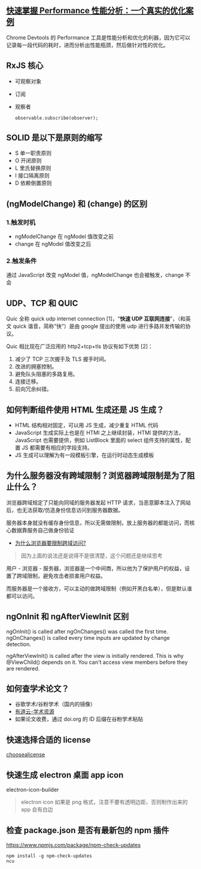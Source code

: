 ## [快速掌握 Performance 性能分析：一个真实的优化案例](https://mp.weixin.qq.com/s?__biz=Mzg3OTYzMDkzMg==&mid=2247487220&idx=1&sn=ebd2e335a8a5d2fd11a12c2a0d89ec67&chksm=cf00c1cff87748d94243820afa2268ca66abef8f325608c1b7ae2aa2e2a559e74b2ef589bcba&mpshare=1&scene=1&srcid=0102zgC4HmaipKP4seYDaQeQ&sharer_sharetime=1641110756044&sharer_shareid=703dda51c230f59ac9e88b0f0dad80b0&version=3.1.23.90391&platform=mac#rd)

Chrome Devtools 的 Performance 工具是性能分析和优化的利器，因为它可以记录每一段代码的耗时，进而分析出性能瓶颈，然后做针对性的优化。

## RxJS 核心

* 可观察对象

* 订阅

* 观察者
  
  ```
  observable.subscribe(observer);
  ```

## SOLID 是以下是原则的缩写

* S 单一职责原则
* O 开闭原则
* L 里氏替换原则
* I 接口隔离原则
* D 依赖倒置原则

## (ngModelChange) 和 (change) 的区别

### 1.触发时机

* ngModelChange 在 ngModel 值改变之前
* change 在 ngModel 值改变之后

### 2.触发条件

通过 JavaScript 改变 ngModel 值，ngModelChange 也会被触发，change 不会

## UDP、TCP 和 QUIC

Quic 全称 quick udp internet connection [1]，“**快速 UDP 互联网连接**”，（和英文 quick 谐音，简称“快”）是由 google 提出的使用 udp 进行多路并发传输的协议。

Quic 相比现在广泛应用的 http2+tcp+tls 协议有如下优势 [2]：

1. 减少了 TCP 三次握手及 TLS 握手时间。
2. 改进的拥塞控制。
3. 避免队头阻塞的多路复用。
4. 连接迁移。
5. 前向冗余纠错。

## 如何判断组件使用 HTML 生成还是 JS 生成？

* HTML 结构相对固定，可以用 JS 生成，减少重复 HTML 代码
* JavaScript 生成实际上也是在 HTMl 之上继续封装，HTMl 提供的方法，JavaScript 也需要提供，例如 ListBlock 里面的 select 组件支持的属性，配置 JS 都需要有相应的字段支持。
* JS 生成可以理解为有一段模板引擎，在运行时动态生成模板

## 为什么服务器没有跨域限制？浏览器跨域限制是为了阻止什么？

浏览器跨域规定了只能向同域的服务器发起 HTTP 请求，当恶意脚本注入了网站后，也无法获取/仿造身份信息访问到服务器数据。

服务器本身就没有缓存身份信息，所以无需做限制，放上服务器的都能访问，而核心数据靠服务自己做身份验证

* [为什么浏览器要限制跨域访问?](https://www.zhihu.com/question/26379635)

> 因为上面的说法还是说得不是很清楚，这个问题还是继续思考

用户 - 浏览器 - 服务器，浏览器是一个中间商，所以他为了保护用户的权益，设置了跨域限制，避免攻击者损害用户权益。

而服务器是一个接收方，可以主动的做跨域限制（例如开黑白名单），但是默认谁都可以访问。

## ngOnInit 和 ngAfterViewInit 区别

ngOnInit() is called after ngOnChanges() was called the first time. ngOnChanges() is called every time inputs are updated by change detection.

ngAfterViewInit() is called after the view is initially rendered. This is why @ViewChild() depends on it. You can't access view members before they are rendered.

## 如何查学术论文？

* 谷歌学术/谷粉学术（国内的镜像）
* [有道云-学术资源](https://note.youdao.com/scholar.html)
* 如果论文收费，通过 doi.org 的 ID 后缀在谷粉学术粘贴

## 快速选择合适的 license

[choosealicense](https://choosealicense.com/)

## 快速生成 electron 桌面 app icon

electron-icon-builder

> electron icon 如果是 png 格式，注意不要有透明边距，否则制作出来的 app 会有白边

## 检查 package.json 是否有最新包的 npm 插件

https://www.npmjs.com/package/npm-check-updates

```
npm install -g npm-check-updates
ncu
```

